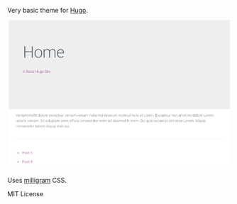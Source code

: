 Very basic theme for [Hugo](https://gohugo.io/).

![screenshot](https://raw.githubusercontent.com/pointyfar/base-hugo-theme/master/images/tn.png)

Uses [milligram](https://milligram.io/) CSS.

MIT License 